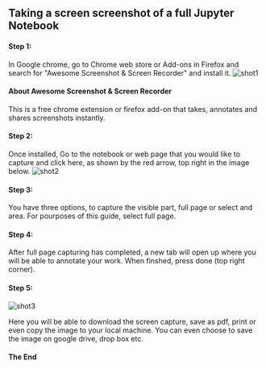 ## Taking a screen screenshot of a full Jupyter Notebook

#### Step 1: 
In Google chrome, go to Chrome web store or Add-ons in Firefox and search for "Awesome Screenshot & Screen Recorder" and install it.
![shot1](https://user-images.githubusercontent.com/8102313/91642084-21d31480-ea31-11ea-8ad7-6cec992c82b7.PNG)

#### About Awesome Screenshot & Screen Recorder
This is a free chrome extension or firefox add-on that takes, annotates and shares screenshots instantly.

#### Step 2: 
Once installed, Go to the notebook or web page that you would like to capture and click here, as shown by the red arrow, top right in the image below.
![shot2](https://user-images.githubusercontent.com/8102313/91642089-2a2b4f80-ea31-11ea-96d5-0b2459ad2071.PNG)

#### Step 3: 
You have three options, to capture the visible part, full page or select and area. For pourposes of this guide, select full page.

#### Step 4: 
After full page capturing has completed, a new tab will open up where you will be able to annotate your work. When finshed, press done (top right corner).

#### Step 5:
![shot3](https://user-images.githubusercontent.com/8102313/91642095-357e7b00-ea31-11ea-9137-386fa2564f99.PNG)

Here you will be able to download the screen capture, save as pdf, print or even copy the image to your local machine. 
You can even choose to save the image on google drive, drop box etc.

#### The End


